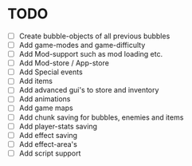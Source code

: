 # TODO

- [ ] Create bubble-objects of all previous bubbles  
- [ ] Add game-modes and game-difficulty  
- [ ] Add Mod-support such as mod loading etc.  
- [ ] Add Mod-store / App-store  
- [ ] Add Special events  
- [ ] Add items  
- [ ] Add advanced gui's to store and inventory  
- [ ] Add animations  
- [ ] Add game maps  
- [ ] Add chunk saving for bubbles, enemies and items  
- [ ] Add player-stats saving  
- [ ] Add effect saving  
- [ ] Add effect-area's  
- [ ] Add script support  
